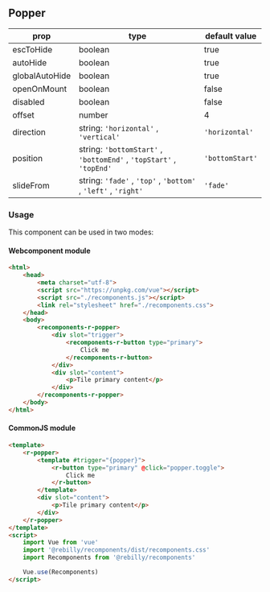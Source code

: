 ## Popper

| prop           | type                                                                | default value   |
|--              | --                                                                  |               --|
| escToHide      | boolean                                                             | true            |
| autoHide       | boolean                                                             | true            |
| globalAutoHide | boolean                                                             | true            |
| openOnMount    | boolean                                                             | false           |
| disabled       | boolean                                                             | false           |
| offset         | number                                                              | 4               |
| direction      | string: `'horizontal'` , `'vertical'`                               | `'horizontal'`  |
| position       | string: `'bottomStart'` , `'bottomEnd'` , `'topStart'` , `'topEnd'` | `'bottomStart'` |
| slideFrom      | string: `'fade'` , `'top'` , `'bottom'` , `'left'` , `'right'`      | `'fade'`        |
  
### Usage

This component can be used in two modes:

#### Webcomponent module

```html
<html>
    <head>
        <meta charset="utf-8">
        <script src="https://unpkg.com/vue"></script>
        <script src="./recomponents.js"></script>
        <link rel="stylesheet" href="./recomponents.css">
    </head>
    <body>
        <recomponents-r-popper>
            <div slot="trigger">
                <recomponents-r-button type="primary">
                    Click me
                </recomponents-r-button>
            </div>
            <div slot="content">
                <p>Tile primary content</p>
            </div>
        </recomponents-r-popper>
    </body>
</html>

```

#### CommonJS module

```html
<template>
    <r-popper>
        <template #trigger="{popper}">
            <r-button type="primary" @click="popper.toggle">
                Click me
            </r-button>
        </template>
        <div slot="content">
            <p>Tile primary content</p>
        </div>
    </r-popper>
</template>
<script>
    import Vue from 'vue'
    import '@rebilly/recomponents/dist/recomponents.css'
    import Recomponents from '@rebilly/recomponents'

    Vue.use(Recomponents)
</script>
```